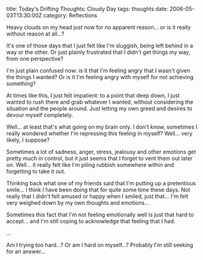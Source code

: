 title: Today's Drifting Thoughts: Cloudy Day
tags: thoughts
date: 2006-05-03T13:30:00Z
category: Reflections

Heavy clouds on my head just now for no apparent reason… or is it really without reason at all…?

It's one of those days that I just felt like I'm sluggish, being left behind in a way or the other. Or just plainly frustrated that I didn't get things my way, from one perspective?

I'm just plain confused now: is it that I'm feeling angry that I wasn't given the things I wanted? Or is it I'm feeling angry with myself for not achieving something?

At times like this, I just felt impatient: to a point that deep down, I just wanted to rush there and grab whatever I wanted, without considering the situation and the people around. Just letting my own greed and desires to devour myself completely.

Well… at least that's what going on my brain only. I don't know, sometimes I really wondered whether I'm repressing this feeling in myself? Well… very likely, I suppose?

Sometimes a lot of sadness, anger, stress, jealousy and other emotions get pretty much in control, but it just seems that I forget to vent them out later on. Well… it really felt like I'm piling rubbish somewhere within and forgetting to take it out.

Thinking back what one of my friends said that I'm putting up a pretentious smile… I think I have been doing that for quite some time these days. Not really that I didn't felt amused or happy when I smiled, just that… I'm felt very weighed down by my own thoughts and emotions…

Sometimes this fact that I'm not feeling emotionally well is just that hard to accept… and I'm still coping to acknowledge that feeling that I had.

…

Am I trying too hard…? Or am I hard on myself…? Probably I'm still seeking for an answer…
